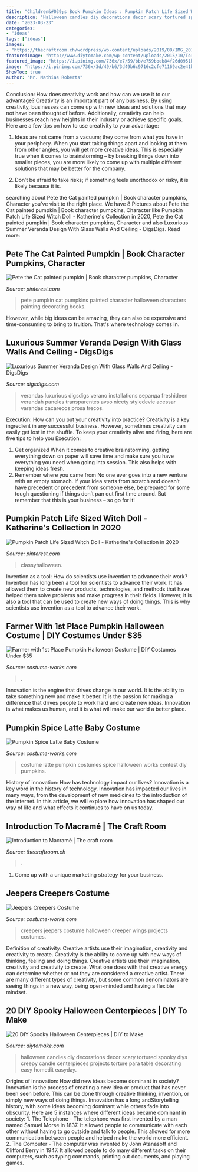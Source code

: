 ```yaml
---
title: "Children&#039;s Book Pumpkin Ideas : Pumpkin Patch Life Sized Witch Doll"
description: "Halloween candles diy decorations decor scary tortured spooky diys creepy candle centerpieces projects torture para table decorating easy homedit easyday"
date: "2023-03-23"
categories:
- "ideas"
tags: ["ideas"]
images:
- "https://thecraftroom.ch/wordpress/wp-content/uploads/2019/08/IMG_20190816_133127-scaled.jpg"
featuredImage: "http://www.diytomake.com/wp-content/uploads/2015/10/Tortured-Candles-DIY.jpg"
featured_image: "https://i.pinimg.com/736x/e7/59/bb/e759bbeb84f26d0951b94ba854f4606b.jpg"
image: "https://i.pinimg.com/736x/3d/49/b6/3d49b6c9716c2cfe71169ac2e41ba48a.jpg"
ShowToc: true
author: "Mr. Mathias Roberts"
---
```



Conclusion: How does creativity work and how can we use it to our advantage?
Creativity is an important part of any business. By using creativity, businesses can come up with new ideas and solutions that may not have been thought of before. Additionally, creativity can help businesses reach new heights in their industry or achieve specific goals. Here are a few tips on how to use creativity to your advantage: 
1. Ideas are not came from a vacuum; they come from what you have in your periphery. When you start taking things apart and looking at them from other angles, you will get more creative ideas. This is especially true when it comes to brainstorming – by breaking things down into smaller pieces, you are more likely to come up with multiple different solutions that may be better for the company. 

2. Don’t be afraid to take risks; if something feels unorthodox or risky, it is likely because it is.

	

		
searching about Pete the Cat painted pumpkin | Book character pumpkins, Character you've visit to the right place. We have 8 Pictures about Pete the Cat painted pumpkin | Book character pumpkins, Character like Pumpkin Patch Life Sized Witch Doll - Katherine&#039;s Collection in 2020, Pete the Cat painted pumpkin | Book character pumpkins, Character and also Luxurious Summer Veranda Design With Glass Walls And Ceiling - DigsDigs. Read more:
		
    
## Pete The Cat Painted Pumpkin | Book Character Pumpkins, Character

<img loading=lazy src="https://i.pinimg.com/736x/e7/59/bb/e759bbeb84f26d0951b94ba854f4606b.jpg" onerror="this.onerror=null;this.src='https://tse3.mm.bing.net/th?id=OIP.JIF9hrNB7PpeQVmdQrRRQAHaJ3&amp;pid=15.1';" alt="Pete the Cat painted pumpkin | Book character pumpkins, Character">

_Source: pinterest.com_

>pete pumpkin cat pumpkins painted character halloween characters painting decorating books. 

	

However, while big ideas can be amazing, they can also be expensive and time-consuming to bring to fruition. That's where technology comes in.

    
## Luxurious Summer Veranda Design With Glass Walls And Ceiling - DigsDigs

<img loading=lazy src="https://www.digsdigs.com/photos/luxurious-summer-veranda-with-glass-walls-and-ceiling-5-554x753.jpg" onerror="this.onerror=null;this.src='https://tse3.mm.bing.net/th?id=OIP.JlPBP5oZsB_K1cF4Q0I3xwHaKE&amp;pid=15.1';" alt="Luxurious Summer Veranda Design With Glass Walls And Ceiling - DigsDigs">

_Source: digsdigs.com_

>verandas luxurious digsdigs verano installations веранда freshideen verandah paneles transparentes avso nicety styledevie acessar varandas cacarecos prosa trecos. 

	

Execution: How can you put your creativity into practice?
Creativity is a key ingredient in any successful business. However, sometimes creativity can easily get lost in the shuffle. To keep your creativity alive and firing, here are five tips to help you Execution:
1. Get organized
When it comes to creative brainstorming, getting everything down on paper will save time and make sure you have everything you need when going into session. This also helps with keeping ideas fresh.
2. Remember where you came from
No one ever goes into a new venture with an empty stomach. If your idea starts from scratch and doesn’t have precedent or precedent from someone else, be prepared for some tough questioning if things don’t pan out first time around. But remember that this is your business – so go for it!

    
## Pumpkin Patch Life Sized Witch Doll - Katherine&#039;s Collection In 2020

<img loading=lazy src="https://i.pinimg.com/736x/3d/49/b6/3d49b6c9716c2cfe71169ac2e41ba48a.jpg" onerror="this.onerror=null;this.src='https://tse1.mm.bing.net/th?id=OIP.7_dOLvPWDcA2Fncji9u4WQHaOC&amp;pid=15.1';" alt="Pumpkin Patch Life Sized Witch Doll - Katherine&#039;s Collection in 2020">

_Source: pinterest.com_

>classyhalloween. 

	

Invention as a tool: How do scientists use invention to advance their work?
Invention has long been a tool for scientists to advance their work. It has allowed them to create new products, technologies, and methods that have helped them solve problems and make progress in their fields. However, it is also a tool that can be used to create new ways of doing things. This is why scientists use invention as a tool to advance their work.

    
## Farmer With 1st Place Pumpkin Halloween Costume | DIY Costumes Under $35

<img loading=lazy src="https://photos.costume-works.com/full/farmer_with_1st_place_pumpkin.jpg" onerror="this.onerror=null;this.src='https://tse4.mm.bing.net/th?id=OIP.Cx45GtcrnUjpoG2HNXnA-wHaMr&amp;pid=15.1';" alt="Farmer with 1st Place Pumpkin Halloween Costume | DIY Costumes Under $35">

_Source: costume-works.com_

>. 

	

Innovation is the engine that drives change in our world. It is the ability to take something new and make it better. It is the passion for making a difference that drives people to work hard and create new ideas. Innovation is what makes us human, and it is what will make our world a better place.

    
## Pumpkin Spice Latte Baby Costume

<img loading=lazy src="https://photos.costume-works.com/full/pumpkin_spice_latte_baby.jpg" onerror="this.onerror=null;this.src='https://tse4.mm.bing.net/th?id=OIP.H0X65PsfPOZ-gVanuIguAwHaKH&amp;pid=15.1';" alt="Pumpkin Spice Latte Baby Costume">

_Source: costume-works.com_

>costume latte pumpkin costumes spice halloween works contest diy pumpkins. 

	

History of innovation: How has technology impact our lives?
Innovation is a key word in the history of technology. Innovation has impacted our lives in many ways, from the development of new medicines to the introduction of the internet. In this article, we will explore how innovation has shaped our way of life and what effects it continues to have on us today.

    
## Introduction To Macramé | The Craft Room

<img loading=lazy src="https://thecraftroom.ch/wordpress/wp-content/uploads/2019/08/IMG_20190816_133127-scaled.jpg" onerror="this.onerror=null;this.src='https://tse3.mm.bing.net/th?id=OIP.eTA2mZgpjD87c4bu111ItAHaJ4&amp;pid=15.1';" alt="Introduction to Macramé | The craft room">

_Source: thecraftroom.ch_

>. 

	

1. Come up with a unique marketing strategy for your business.

    
## Jeepers Creepers Costume

<img loading=lazy src="http://photos.costume-works.com/full/jeepers_creepers1.jpg" onerror="this.onerror=null;this.src='https://tse2.mm.bing.net/th?id=OIP.PYxfS9tQffgszPfICwfhKgAAAA&amp;pid=15.1';" alt="Jeepers Creepers Costume">

_Source: costume-works.com_

>creepers jeepers costume halloween creeper wings projects costumes. 

	

Definition of creativity: Creative artists use their imagination, creativity and creativity to create.
Creativity is the ability to come up with new ways of thinking, feeling and doing things. Creative artists use their imagination, creativity and creativity to create. What one does with that creative energy can determine whether or not they are considered a creative artist. There are many different types of creativity, but some common denominators are seeing things in a new way, being open-minded and having a flexible mindset.

    
## 20 DIY Spooky Halloween Centerpieces | DIY To Make

<img loading=lazy src="http://www.diytomake.com/wp-content/uploads/2015/10/Tortured-Candles-DIY.jpg" onerror="this.onerror=null;this.src='https://tse4.mm.bing.net/th?id=OIP.je7ZnhGfgewzOKlcVxQn2QHaLE&amp;pid=15.1';" alt="20 DIY Spooky Halloween Centerpieces | DIY to Make">

_Source: diytomake.com_

>halloween candles diy decorations decor scary tortured spooky diys creepy candle centerpieces projects torture para table decorating easy homedit easyday. 

	

Origins of Innovation: How did new ideas become dominant in society?
Innovation is the process of creating a new idea or product that has never been seen before. This can be done through creative thinking, invention, or simply new ways of doing things. Innovation has a long andStorytelling history, with some ideas becoming dominant while others fade into obscurity. Here are 5 instances where different ideas became dominant in society: 1. The Telephone - The telephone was first invented by a man named Samuel Morse in 1837. It allowed people to communicate with each other without having to go outside and talk to people. This allowed for more communication between people and helped make the world more efficient. 2. The Computer - The computer was invented by John Atanasoff and Clifford Berry in 1947. It allowed people to do many different tasks on their computers, such as typing commands, printing out documents, and playing games.

